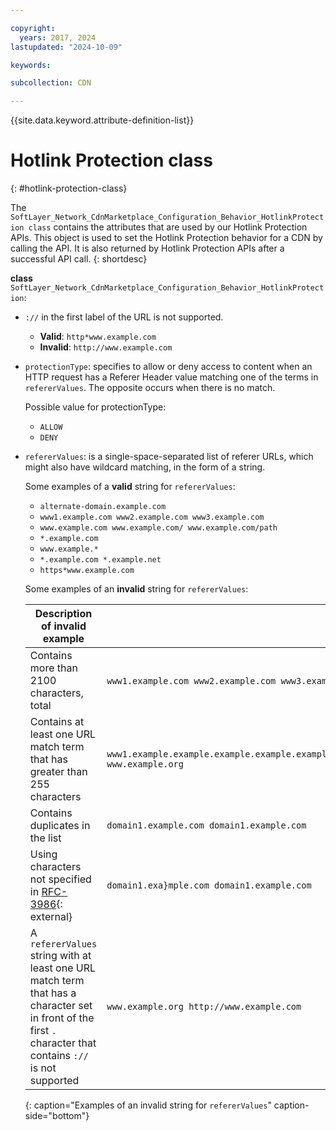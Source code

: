 ```yaml
---

copyright:
  years: 2017, 2024
lastupdated: "2024-10-09"

keywords:

subcollection: CDN

---
```


{{site.data.keyword.attribute-definition-list}}

# Hotlink Protection class
{: #hotlink-protection-class}

The `SoftLayer_Network_CdnMarketplace_Configuration_Behavior_HotlinkProtection class` contains the attributes that are used by our Hotlink Protection APIs. This object is used to set the Hotlink Protection behavior for a CDN by calling the API. It is also returned by Hotlink Protection APIs after a successful API call.
{: shortdesc}

**class** `SoftLayer_Network_CdnMarketplace_Configuration_Behavior_HotlinkProtection`:

* `://` in the first label of the URL is not supported.

    * **Valid**: `http*www.example.com`
    * **Invalid**: `http://www.example.com`

* `protectionType`: specifies to allow or deny access to content when an HTTP request has a Referer Header value matching one of the terms in `refererValues`. The opposite occurs when there is no match.

    Possible value for protectionType:
    * `ALLOW`
    * `DENY`
* `refererValues`: is a single-space-separated list of referer URLs, which might also have wildcard matching, in the form of a string.

    Some examples of a **valid** string for `refererValues`:
    * `alternate-domain.example.com`
    * `www1.example.com www2.example.com www3.example.com`
    * `www.example.com www.example.com/ www.example.com/path`
    * `*.example.com`
    * `www.example.*`
    * `*.example.com *.example.net`
    * `https*www.example.com`

    Some examples of an **invalid** string for `refererValues`:

    | Description of invalid example | Example |
    |---------|-----|
    |Contains more than 2100 characters, total| `www1.example.com www2.example.com www3.example.com www4.example.com www5.example.com`...|
    |Contains at least one URL match term that has greater than 255 characters | `www1.example.example.example.example.example.example.example.example.example.example.example.example.example.example.example.example.example.example.example.example.example.example.example.example.example.example.example.example.example.example.example.com www.example.org` |
    |Contains duplicates in the list | `domain1.example.com domain1.example.com`|
    |Using characters not specified in [RFC-3986](https://datatracker.ietf.org/doc/html/rfc3986#section-2){: external} | `domain1.exa}mple.com domain1.example.com`|
    |A `refererValues` string with at least one URL match term that has a character set in front of the first `.` character that contains `://` is not supported| `www.example.org http://www.example.com`|
    {: caption="Examples of an invalid string for `refererValues`" caption-side="bottom"}
